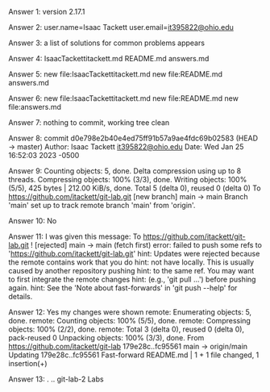 Answer 1:
version 2.17.1

Answer 2:
user.name=Isaac Tackett
user.email=it395822@ohio.edu

Answer 3:
a list of solutions for common problems appears

Answer 4:
IsaacTackettitackett.md
README.md
answers.md

Answer 5:
new file:IsaacTackettitackett.md
new file:README.md
answers.md

Answer 6:
new file:IsaacTackettitackett.md
new file:README.md
new file:answers.md

Answer 7:
nothing to commit, working tree clean

Answer 8:
commit d0e798e2b40e4ed75ff91b57a9ae4fdc69b02583 (HEAD -> master)
Author: Isaac Tackett <it395822@ohio.edu>
Date: Wed Jan 25 16:52:03 2023 -0500

Answer 9:
Counting objects: 5, done.
Delta compression using up to 8 threads.
Compressing objects: 100% (3/3), done.
Writing objects: 100% (5/5), 425 bytes | 212.00 KiB/s, done.
Total 5 (delta 0), reused 0 (delta 0)
To https://github.com/itackett/git-lab.git
  [new branch]      main -> main
Branch 'main' set up to track remote branch 'main' from 'origin'.

Answer 10:
No

Answer 11:
I was given this message:
To https://github.com/itackett/git-lab.git
 ! [rejected]        main -> main (fetch first)
error: failed to push some refs to 'https://github.com/itackett/git-lab.git'
hint: Updates were rejected because the remote contains work that you do
hint: not have locally. This is usually caused by another repository pushing
hint: to the same ref. You may want to first integrate the remote changes
hint: (e.g., 'git pull ...') before pushing again.
hint: See the 'Note about fast-forwards' in 'git push --help' for details.

Answer 12:
Yes my changes were shown
remote: Enumerating objects: 5, done.
remote: Counting objects: 100% (5/5), done.
remote: Compressing objects: 100% (2/2), done.
remote: Total 3 (delta 0), reused 0 (delta 0), pack-reused 0
Unpacking objects: 100% (3/3), done.
From https://github.com/itackett/git-lab
   179e28c..fc95561  main       -> origin/main
Updating 179e28c..fc95561
Fast-forward
 README.md | 1 +
 1 file changed, 1 insertion(+)

 Answer 13:
 .  ..  git-lab-2  Labs



